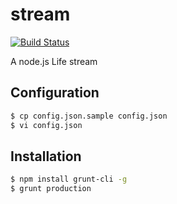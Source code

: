 # stream

[![Build Status](https://travis-ci.org/peterpersiel/stream.png?branch=master)](https://travis-ci.org/peterpersiel/stream)

A node.js Life stream

## Configuration

```sh
$ cp config.json.sample config.json
$ vi config.json
```

## Installation

```sh
$ npm install grunt-cli -g
$ grunt production
```